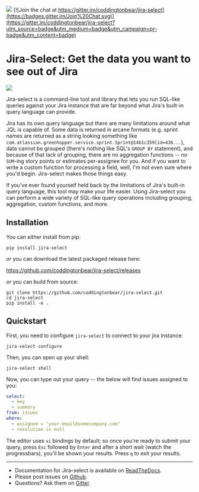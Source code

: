 ![](https://github.com/coddingtonbear/jira-select/workflows/Run%20Tests/badge.svg) [![Join the chat at https://gitter.im/coddingtonbear/jira-select](https://badges.gitter.im/Join%20Chat.svg)](https://gitter.im/coddingtonbear/jira-select?utm_source=badge&utm_medium=badge&utm_campaign=pr-badge&utm_content=badge)

# Jira-Select: Get the data you want to see out of Jira

![](https://coddingtonbear-public.s3-us-west-2.amazonaws.com/github/jira-select/demo.3.gif)

Jira-select is a command-line tool and library that lets you run SQL-like
queries against your Jira instance that are far beyond what Jira's built-in
query language can provide.

Jira has its own query language
but there are many limitations around what JQL is capable of.
Some data is returned in arcane formats
(e.g. sprint names are returned as a string looking something like
``com.atlassian.greenhopper.service.sprint.Sprint@14b1c359[id=436...``),
data cannot be grouped (there's nothing like SQL's `GROUP BY` statement),
and because of that lack of grouping, there are no aggregation functions --
no `SUM`-ing story points or estimates per-assignee for you.
And if you want to write a custom function for processing a field,
well, I'm not even sure where you'd begin.
Jira-select makes those things easy.

If you've ever found yourself held back by the limitations of Jira's
built-in query language, this tool may make your life easier.
Using Jira-select you can perform a wide variety of SQL-like query
operations including grouping, aggregation, custom functions, and more.

## Installation

You can either install from pip:

```
pip install jira-select
```

_or_ you can download the latest packaged release here:

https://github.com/coddingtonbear/jira-select/releases

_or_ you can build from source:

```
git clone https://github.com/coddingtonbear/jira-select.git
cd jira-select
pip install -e .
```

## Quickstart

First, you need to configure `jira-select` to connect to your jira instance:

```
jira-select configure
```

Then, you can open up your shell:

```
jira-select shell
```

Now, you can type out your query -- the below will find issues assigned
to you:

```yaml
select:
  - key
  - summary
from: issues
where:
  - assignee = "your-email@somecompany.com"
  - resolution is null
```

The editor uses `vi` bindings by default; so once you're ready to submit
your query, press `Esc` followed by `Enter` and after a short wait (watch the progressbars), you'll be shown your results. Press `q` to exit your results.

---

- Documentation for Jira-select is available on [ReadTheDocs](http://jira-select.readthedocs.org/).
- Please post issues on [Github](http://github.com/coddingtonbear/jira-select/issues).
- Questions? Ask them on [Gitter](https://gitter.im/coddingtonbear/jira-select).
